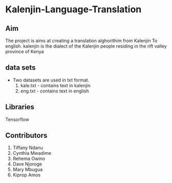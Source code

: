 # Kalenjin-Language-Translation
## Aim
The project is aims at creating a translation alghorithim from Kalenjin To english. kalenjin is the dialect of the Kalenjin people residing in the rift valley province of Kenya


## data sets
- Two datasets are used in txt format.
  1. kale.txt - contains text in kalenjin 
  2. eng.txt - contains text in english
  
  
## Libraries
Tensorflow


## Contributors
1. Tiffany Ndanu
2. Cynthia Mwadime
3. Rehema Owino
4. Dave Njoroge
5. Mary Mbugua
6. Kiprop Amos

